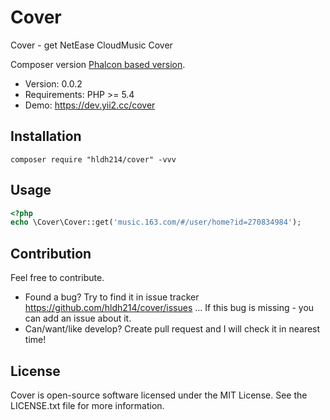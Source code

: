 Cover
=====================

Cover - get NetEase CloudMusic Cover

Composer version [Phalcon based version](https://github.com/hldh214/cover/tree/master).

* Version: 0.0.2
* Requirements: PHP >= 5.4
* Demo: https://dev.yii2.cc/cover


Installation
------------
```shell
composer require "hldh214/cover" -vvv
```


Usage
-----
```php
<?php
echo \Cover\Cover::get('music.163.com/#/user/home?id=270834984');
```


Contribution
------------
Feel free to contribute.

* Found a bug? Try to find it in issue tracker https://github.com/hldh214/cover/issues ... If this bug is missing - you can add an issue about it.
* Can/want/like develop? Create pull request and I will check it in nearest time!


License
-------
Cover is open-source software licensed under the MIT License. See the LICENSE.txt file for more information.